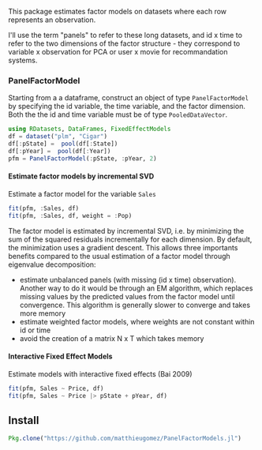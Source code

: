 
This package estimates factor models on datasets where each row represents an observation.

I'll use the term "panels" to refer to these long datasets, and id x time to refer to the two dimensions of the factor structure - they correspond to variable x observation for PCA or user x movie for recommandation systems.

### PanelFactorModel
Starting from a a dataframe,  construct an object of type `PanelFactorModel` by specifying the id variable, the time variable, and the factor dimension. Both the the id and time variable must be of type `PooledDataVector`.

```julia
using RDatasets, DataFrames, FixedEffectModels
df = dataset("plm", "Cigar")
df[:pState] =  pool(df[:State])
df[:pYear] =  pool(df[:Year])
pfm = PanelFactorModel(:pState, :pYear, 2)
```

#### Estimate factor models by incremental SVD
Estimate a factor model for the variable `Sales`

```julia
fit(pfm, :Sales, df)
fit(pfm, :Sales, df, weight = :Pop)
```

The factor model is estimated by incremental SVD, i.e. by minimizing the sum of the squared residuals incrementally for each dimension. By default, the minimization uses a gradient descent. This allows three importants benefits compared to the usual estimation of a factor model through eigenvalue decomposition:
- estimate unbalanced panels (with missing (id x time) observation). Another way to do it would be through an EM algorithm, which replaces missing values by the predicted values from the factor model until convergence. This algorithm is generally slower to converge and takes more memory
- estimate weighted factor models, where weights are not constant within id or time
- avoid the creation of a matrix N x T which takes memory


#### Interactive Fixed Effect Models
Estimate models with interactive fixed effects (Bai 2009) 

```julia
fit(pfm, Sales ~ Price, df)
fit(pfm, Sales ~ Price |> pState + pYear, df)
```


## Install

```julia
Pkg.clone("https://github.com/matthieugomez/PanelFactorModels.jl")
```